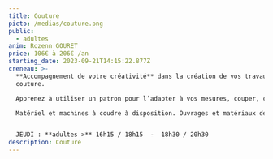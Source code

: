 ```yaml
---
title: Couture
picto: /medias/couture.png
public:
  - adultes
anim: Rozenn GOURET
price: 106€ à 206€ /an
starting_date: 2023-09-21T14:15:22.877Z
creneau: >-
  **Accompagnement de votre créativité** dans la création de vos travaux de
  couture.

  Apprenez à utiliser un patron pour l’adapter à vos mesures, couper, coudre et soigner vos finitions.

  Matériel et machines à coudre à disposition. Ouvrages et matériaux de «récup» peuvent aider à vos créations.


  JEUDI : **adultes >** 16h15 / 18h15  -  18h30 / 20h30
description: Couture
---
```


